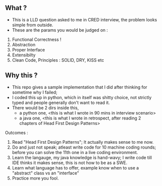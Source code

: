 ## What ? 
- This is a LLD question <read : machine coding> asked to me in CRED interview, the problem looks simple from outside. 
- These are the params you would be judged on : 
1. Functional Correctness !
2. Abstraction 
3. Proper Interface
4. Extensibilty 
5. Clean Code, Principles : SOLID, DRY, KISS etc 


## Why this ? 
- This repo gives a sample implementation that I did after thinking for sometime why I failed; <learn from past mistakes>
- I coded this up in python, which in itself was shitty choice, not strictly typed and people generally don't want to read it.
- There would be 2 dirs inside this, 
	- a python one, <this is what I wrote in 90 mins in interview scenario>
	- a java one, <this is what I wrote in retrospect, after reading 2 chapters of Head First Design Patterns>


Outcomes : 
1. Read "Head First Design Patterns"; It actually makes sense to me now.
2. Do and just not speak; atleast write code for 10 machine coding rounds; before you can solve the 11th one in a live coding environment.
3. Learn the langauge, my java knowledge is hand-wavy; I write code till IDE thinks it makes sense, this is not how to be as a SWE.
4. Learn what language has to offer, example know when to use a "abstract" class vs an "interface"
5. Practice more you fool.


